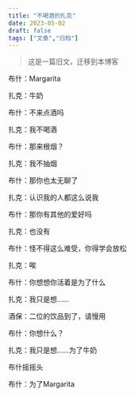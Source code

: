 ```yaml
---
title: "不喝酒的扎克"
date: 2023-05-02
draft: false
tags: ["文章","归档"]
---
```


> 这是一篇旧文，迁移到本博客
> 

布什：Margarita

扎克：牛奶

布什：不来点酒吗

扎克：我不喝酒

布什：那来根烟？

扎克：我不抽烟

布什：那你也太无聊了

扎克：认识我的人都这么说我

布什：那你有其他的爱好吗

扎克：也没有

布什：怪不得这么难受，你得学会放松

扎克：唉

布什：你想想你活着是为了什么

扎克：我只是想……

酒保：二位的饮品到了，请慢用

布什：你想什么？

扎克：我只是想……为了牛奶

布什摇摇头

布什：为了Margarita